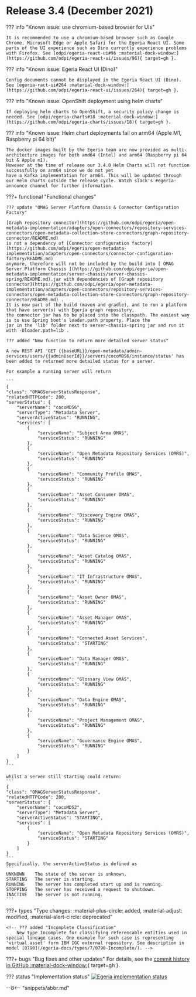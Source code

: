 <!-- SPDX-License-Identifier: CC-BY-4.0 -->
<!-- Copyright Contributors to the Egeria project. -->

# Release 3.4 (December 2021)

??? info "Known issue: use chromium-based browser for UIs"
    
    It is recommended to use a chromium-based browser such as Google Chrome, Microsoft Edge or Apple Safari for the Egeria React UI. Some parts of the UI experience such as Dino currently experience problems with Firefox. See [odpi/egeria-react-ui#96 :material-dock-window:](https://github.com/odpi/egeria-react-ui/issues/96){ target=gh }.

??? info "Known issue: Egeria React UI (Dino)"

    Config documents cannot be displayed in the Egeria React UI (Dino). See [egeria-ract-ui#264 :material-dock-window:](https://github.com/odpi/egeria-react-ui/issues/264){ target=gh }.

??? info "Known issue: OpenShift deployment using helm charts"
    
    If deploying helm charts to OpenShift, a security policy change is needed. See [odpi/egeria-charts#18 :material-dock-window:](https://github.com/odpi/egeria-charts/issues/18){ target=gh }.

??? info "Known issue: Helm chart deployments fail on arm64 (Apple M1, Raspberry pi 64 bit)"

    The docker images built by the Egeria team are now provided as multi-architecture images for both amd64 (Intel) and arm64 (Raspberry pi 64 bit & Apple m1).
    However at the time of release our 3.4.0 Helm Charts will not function successfully on arm64 since we do not yet
    have a Kafka implementation for arm64. This will be updated through our Helm charts outside the release cycle. Watch slack's #egeria-announce channel for further information.

???+ functional "Functional changes"

    ??? update "OMAG Server Platform Chassis & Connector Configuration Factory"

    [Graph repository connector](https://github.com/odpi/egeria/open-metadata-implementation/adapters/open-connectors/repository-services-connectors/open-metadata-collection-store-connectors/graph-repository-connector/README.md)
    is not a dependency of [Connector configuration factory](https://github.com/odpi/egeria/open-metadata-implementation/adapters/open-connectors/connector-configuration-factory/README.md) 
    anymore, therefore will not be included by the build into [ OMAG Server Platform Chassis ](https://github.com/odpi/egeria/open-metadata-implementation/server-chassis/server-chassis-spring/README.md).jar with dependencies of [Graph repository connector](https://github.com/odpi/egeria/open-metadata-implementation/adapters/open-connectors/repository-services-connectors/open-metadata-collection-store-connectors/graph-repository-connector/README.md) .
    It is now part of the build (maven and gradle), and to run a platform that have server(s) with Egeria graph repository,
    the connector jar has to be placed into the classpath. The easiest way is to use Spring boot's loader.path property. Place the 
    jar in the 'lib' folder next to server-chassis-spring jar and run it with -Dloader.path=lib .

    ??? added "New function to return more detailed server status"

    A new REST API 'GET {{baseURL}}/open-metadata/admin-services/users/{{adminUserId}}/servers/cocoMDS6/instance/status' has been added to returned more detailed status for a server.

    For example a running server will return 

    ```
    {
    "class": "OMAGServerStatusResponse",
    "relatedHTTPCode": 200,
    "serverStatus": {
        "serverName": "cocoMDS6",
        "serverType": "Metadata Server",
        "serverActiveStatus": "RUNNING",
        "services": [
            {
                "serviceName": "Subject Area OMAS",
                "serviceStatus": "RUNNING"
            },
            {
                "serviceName": "Open Metadata Repository Services (OMRS)",
                "serviceStatus": "RUNNING"
            },
            {
                "serviceName": "Community Profile OMAS",
                "serviceStatus": "RUNNING"
            },
            {
                "serviceName": "Asset Consumer OMAS",
                "serviceStatus": "RUNNING"
            },
            {
                "serviceName": "Discovery Engine OMAS",
                "serviceStatus": "RUNNING"
            },
            {
                "serviceName": "Data Science OMAS",
                "serviceStatus": "RUNNING"
            },
            {
                "serviceName": "Asset Catalog OMAS",
                "serviceStatus": "RUNNING"
            },
            {
                "serviceName": "IT Infrastructure OMAS",
                "serviceStatus": "RUNNING"
            },
            {
                "serviceName": "Asset Owner OMAS",
                "serviceStatus": "RUNNING"
            },
            {
                "serviceName": "Asset Manager OMAS",
                "serviceStatus": "RUNNING"
            },
            {
                "serviceName": "Connected Asset Services",
                "serviceStatus": "STARTING"
            },
            {
                "serviceName": "Data Manager OMAS",
                "serviceStatus": "RUNNING"
            },
            {
                "serviceName": "Glossary View OMAS",
                "serviceStatus": "RUNNING"
            },
            {
                "serviceName": "Data Engine OMAS",
                "serviceStatus": "RUNNING"
            },
            {
                "serviceName": "Project Management OMAS",
                "serviceStatus": "RUNNING"
            },
            {
                "serviceName": "Governance Engine OMAS",
                "serviceStatus": "RUNNING"
            }
        ]
    }
    ```

    whilst a server still starting could return:
    ```
    {
    "class": "OMAGServerStatusResponse",
    "relatedHTTPCode": 200,
    "serverStatus": {
        "serverName": "cocoMDS2",
        "serverType": "Metadata Server",
        "serverActiveStatus": "STARTING",
        "services": [
            {
                "serviceName": "Open Metadata Repository Services (OMRS)",
                "serviceStatus": "STARTING"
            }
        ]
    }
    ```
    Specifically, the serverActiveStatus is defined as
    ```
    UNKNOWN    The state of the server is unknown. 
    STARTING   The server is starting.
    RUNNING    The server has completed start up and is running.
    STOPPING   The server has received a request to shutdown.
    INACTIVE   The server is not running.
    ```

???+ types "Type changes: :material-plus-circle: added, :material-adjust: modified, :material-alert-circle: deprecated"

    <!-- ??? added "Incomplete Classification"
        New type Incomplete for classifying referencable entities used in special lineage cases. One example for such case is representing 'virtual asset' form IBM IGC external repository. See description in model [0790](/egeria-docs/types/7/0790-Incomplete/). -->

???+ bugs "Bug fixes and other updates"
    For details, see the [commit history in GitHub :material-dock-window:](https://github.com/odpi/egeria/commits){ target=gh }.

??? status "Implementation status"
    [![Egeria implementation status](latest.svg)](../roadmap)

--8<-- "snippets/abbr.md"
